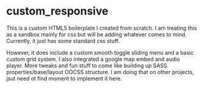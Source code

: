 custom_responsive
=================
This is a custom HTML5 boilerplate I created from scratch. I am treating this as a sandbox mainly for css but will be adding whatever comes to mind. Currently, it just has some standard css stuff.

However, it does include a custom smooth toggle sliding menu and a basic custom grid system. I also integrated a google map embed and audio player. More tweaks and fun stuff to come like building up SASS properties/base/layout OOCSS structure. I am doing that on other projects, jsut need ot find moment to implement it here.
